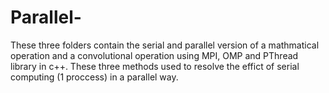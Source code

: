# Parallel-

  These three folders contain the serial and parallel version of a mathmatical operation and a convolutional operation
  using MPI, OMP and PThread library in c++. These three methods used to resolve the effict of serial computing (1 proccess)
  in a parallel way.
